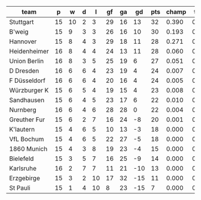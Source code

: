 |     team     | p  | w  | d | l  | gf | ga | gd  | pts | champ | top2  | top3  | top4  |  5-7  | bot4  | bot3  | bot2  |
|--------------|----|----|---|----|----|----|-----|-----|-------|-------|-------|-------|-------|-------|-------|-------|
| Stuttgart    | 15 | 10 | 2 |  3 | 29 | 16 |  13 |  32 | 0.390 | 0.623 | 0.780 | 0.873 | 0.109 | 0.000 | 0.000 | 0.000|
| B'weig       | 15 |  9 | 3 |  3 | 26 | 16 |  10 |  30 | 0.193 | 0.407 | 0.597 | 0.740 | 0.205 | 0.000 | 0.000 | 0.000|
| Hannover     | 15 |  8 | 4 |  3 | 29 | 18 |  11 |  28 | 0.271 | 0.509 | 0.681 | 0.800 | 0.160 | 0.000 | 0.000 | 0.000|
| Heidenheimer | 16 |  8 | 4 |  4 | 24 | 13 |  11 |  28 | 0.060 | 0.177 | 0.325 | 0.491 | 0.345 | 0.001 | 0.000 | 0.000|
| Union Berlin | 16 |  8 | 3 |  5 | 25 | 19 |   6 |  27 | 0.051 | 0.155 | 0.290 | 0.446 | 0.369 | 0.001 | 0.000 | 0.000|
| D Dresden    | 16 |  6 | 6 |  4 | 23 | 19 |   4 |  24 | 0.007 | 0.028 | 0.073 | 0.135 | 0.327 | 0.015 | 0.004 | 0.001|
| F Düsseldorf | 16 |  6 | 6 |  4 | 20 | 16 |   4 |  24 | 0.005 | 0.018 | 0.049 | 0.101 | 0.282 | 0.021 | 0.007 | 0.002|
| Würzburger K | 15 |  6 | 5 |  4 | 19 | 15 |   4 |  23 | 0.008 | 0.030 | 0.072 | 0.139 | 0.323 | 0.016 | 0.005 | 0.001|
| Sandhausen   | 15 |  6 | 4 |  5 | 23 | 17 |   6 |  22 | 0.010 | 0.035 | 0.082 | 0.153 | 0.337 | 0.014 | 0.004 | 0.001|
| Nurnberg     | 16 |  6 | 4 |  6 | 28 | 28 |   0 |  22 | 0.004 | 0.014 | 0.035 | 0.077 | 0.246 | 0.033 | 0.009 | 0.002|
| Greuther Fur | 15 |  6 | 2 |  7 | 16 | 24 |  -8 |  20 | 0.001 | 0.003 | 0.007 | 0.017 | 0.092 | 0.138 | 0.063 | 0.021|
| K'lautern    | 15 |  4 | 6 |  5 | 10 | 13 |  -3 |  18 | 0.000 | 0.001 | 0.003 | 0.009 | 0.076 | 0.164 | 0.074 | 0.024|
| VfL Bochum   | 15 |  4 | 6 |  5 | 22 | 27 |  -5 |  18 | 0.000 | 0.002 | 0.006 | 0.012 | 0.077 | 0.173 | 0.081 | 0.032|
| 1860 Munich  | 15 |  4 | 3 |  8 | 19 | 23 |  -4 |  15 | 0.000 | 0.000 | 0.002 | 0.006 | 0.041 | 0.265 | 0.134 | 0.051|
| Bielefeld    | 15 |  3 | 5 |  7 | 16 | 25 |  -9 |  14 | 0.000 | 0.000 | 0.000 | 0.001 | 0.008 | 0.579 | 0.380 | 0.188|
| Karlsruhe    | 16 |  2 | 7 |  7 | 11 | 21 | -10 |  13 | 0.000 | 0.000 | 0.000 | 0.000 | 0.002 | 0.798 | 0.643 | 0.403|
| Erzgebirge   | 15 |  3 | 2 | 10 | 17 | 32 | -15 |  11 | 0.000 | 0.000 | 0.000 | 0.000 | 0.002 | 0.828 | 0.692 | 0.482|
| St Pauli     | 15 |  1 | 4 | 10 |  8 | 23 | -15 |   7 | 0.000 | 0.000 | 0.000 | 0.000 | 0.000 | 0.956 | 0.904 | 0.791|
